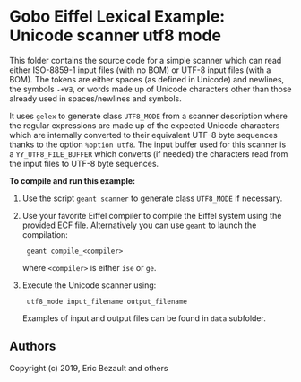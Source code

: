 # Gobo Eiffel Lexical Example: Unicode scanner utf8 mode

This folder contains the source code for a simple scanner which can
read either ISO-8859-1 input files (with no BOM) or UTF-8 input files
(with a BOM). The tokens are either spaces (as defined in Unicode) and
newlines, the symbols `-+∀∃`, or words made up of Unicode characters
other than those already used in spaces/newlines and symbols.

It uses `gelex` to generate class `UTF8_MODE` from a scanner description
where the regular expressions are made up of the expected Unicode characters
which are internally converted to their equivalent UTF-8 byte sequences
thanks to the option `%option utf8`. The input buffer used for this scanner
is a `YY_UTF8_FILE_BUFFER` which converts (if needed) the characters
read from the input files to UTF-8 byte sequences.

**To compile and run this example:**

1. Use the script `geant scanner` to generate class `UTF8_MODE`
   if necessary.

2. Use your favorite Eiffel compiler to compile the Eiffel system using
   the provided ECF file. Alternatively you can use `geant` to launch 
   the compilation:
   
        geant compile_<compiler>
       
    where `<compiler>` is either `ise` or `ge`.

3. Execute the Unicode scanner using:

        utf8_mode input_filename output_filename

    Examples of input and output files can be found in `data` subfolder.

## Authors

Copyright (c) 2019, Eric Bezault and others
